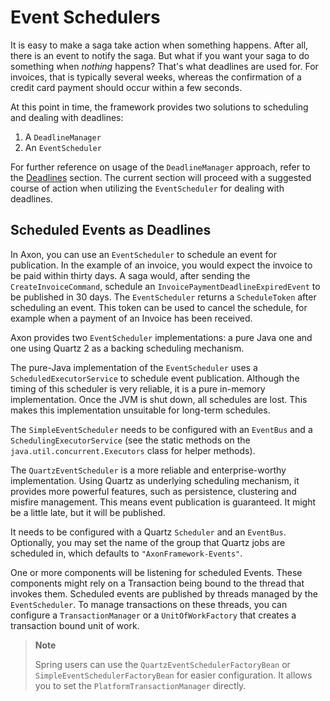 # Event Schedulers

It is easy to make a saga take action when something happens. After all, there is an event to notify the saga. But what if you want your saga to do something when _nothing_ happens? That's what deadlines are used for. For invoices, that is typically several weeks, whereas the confirmation of a credit card payment should occur within a few seconds.

At this point in time, the framework provides two solutions to scheduling and dealing with deadlines:

1. A `DeadlineManager`
2. An `EventScheduler`

For further reference on usage of the `DeadlineManager` approach, refer to the [Deadlines]() section. The current section will proceed with a suggested course of action when utilizing the `EventScheduler` for dealing with deadlines.

## Scheduled Events as Deadlines

In Axon, you can use an `EventScheduler` to schedule an event for publication. In the example of an invoice, you would expect the invoice to be paid within thirty days. A saga would, after sending the `CreateInvoiceCommand`, schedule an `InvoicePaymentDeadlineExpiredEvent` to be published in 30 days. The `EventScheduler` returns a `ScheduleToken` after scheduling an event. This token can be used to cancel the schedule, for example when a payment of an Invoice has been received.

Axon provides two `EventScheduler` implementations: a pure Java one and one using Quartz 2 as a backing scheduling mechanism.

The pure-Java implementation of the `EventScheduler` uses a `ScheduledExecutorService` to schedule event publication. Although the timing of this scheduler is very reliable, it is a pure in-memory implementation. Once the JVM is shut down, all schedules are lost. This makes this implementation unsuitable for long-term schedules.

The `SimpleEventScheduler` needs to be configured with an `EventBus` and a `SchedulingExecutorService` \(see the static methods on the `java.util.concurrent.Executors` class for helper methods\).

The `QuartzEventScheduler` is a more reliable and enterprise-worthy implementation. Using Quartz as underlying scheduling mechanism, it provides more powerful features, such as persistence, clustering and misfire management. This means event publication is guaranteed. It might be a little late, but it will be published.

It needs to be configured with a Quartz `Scheduler` and an `EventBus`. Optionally, you may set the name of the group that Quartz jobs are scheduled in, which defaults to `"AxonFramework-Events"`.

One or more components will be listening for scheduled Events. These components might rely on a Transaction being bound to the thread that invokes them. Scheduled events are published by threads managed by the `EventScheduler`. To manage transactions on these threads, you can configure a `TransactionManager` or a `UnitOfWorkFactory` that creates a transaction bound unit of work.

> **Note**
>
> Spring users can use the `QuartzEventSchedulerFactoryBean` or `SimpleEventSchedulerFactoryBean` for easier configuration. It allows you to set the `PlatformTransactionManager` directly.

